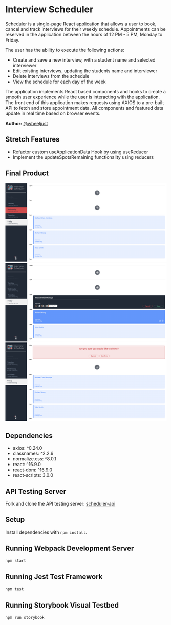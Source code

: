 # Interview Scheduler

Scheduler is a single-page React application that allows a user to book, cancel and track interviews for their weekly schedule. Appointments can be reserved in the application between the hours of 12 PM - 5 PM, Monday to Friday.

The user has the ability to execute the following actions:

- Create and save a new interview, with a student name and selected interviewer
- Edit existing interviews, updating the students name and interviewer
- Delete interviews from the schedule
- View the schedule for each day of the week

The application implements React based components and hooks to create a smooth user experience while the user is interacting with the application. The front end of this application makes requests using AXIOS to a pre-built API to fetch and store appointment data. All components and featured data update in real time based on browser events.

**Author:** [@wheeljust](https://github.com/wheeljust/)

## Stretch Features

- Refactor custom useApplicationData Hook by using useReducer
- Implement the updateSpotsRemaining functionality using reducers

## Final Product

!["App-Interface"](https://github.com/wheeljust/scheduler/blob/master/docs/App-Interface.png?raw=true)
!["App-Edit-Feature"](https://github.com/wheeljust/scheduler/blob/master/docs/App-Edit-Feature.png?raw=true)
!["App-Delete-Feature"](https://github.com/wheeljust/scheduler/blob/master/docs/App-Delete-Feature.png?raw=true)

## Dependencies

- axios: ^0.24.0
- classnames: ^2.2.6
- normalize.css: ^8.0.1
- react: ^16.9.0
- react-dom: ^16.9.0
- react-scripts: 3.0.0

## API Testing Server

Fork and clone the API testing server: [scheduler-api](https://github.com/lighthouse-labs/scheduler-api)

## Setup

Install dependencies with `npm install`.

## Running Webpack Development Server

```sh
npm start
```

## Running Jest Test Framework

```sh
npm test
```

## Running Storybook Visual Testbed

```sh
npm run storybook
```
